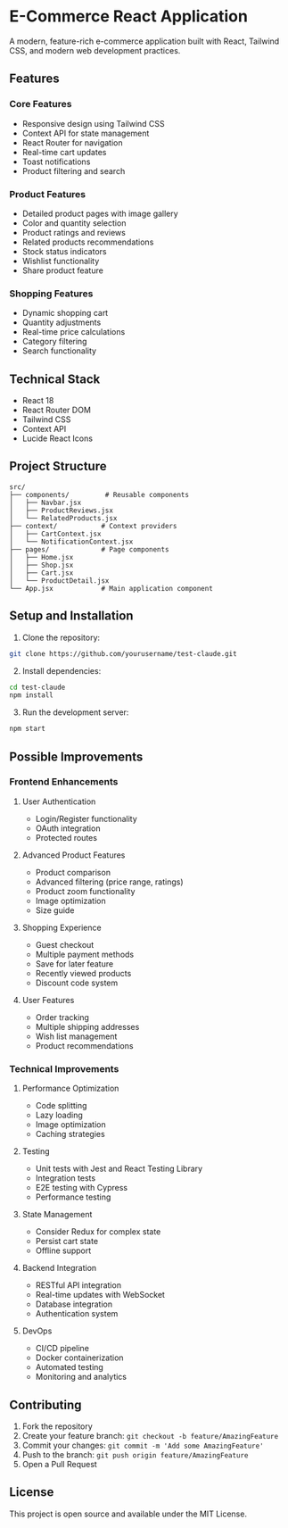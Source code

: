 # E-Commerce React Application

A modern, feature-rich e-commerce application built with React, Tailwind CSS, and modern web development practices.

## Features

### Core Features
- Responsive design using Tailwind CSS
- Context API for state management
- React Router for navigation
- Real-time cart updates
- Toast notifications
- Product filtering and search

### Product Features
- Detailed product pages with image gallery
- Color and quantity selection
- Product ratings and reviews
- Related products recommendations
- Stock status indicators
- Wishlist functionality
- Share product feature

### Shopping Features
- Dynamic shopping cart
- Quantity adjustments
- Real-time price calculations
- Category filtering
- Search functionality

## Technical Stack

- React 18
- React Router DOM
- Tailwind CSS
- Context API
- Lucide React Icons

## Project Structure
```
src/
├── components/         # Reusable components
│   ├── Navbar.jsx
│   ├── ProductReviews.jsx
│   └── RelatedProducts.jsx
├── context/           # Context providers
│   ├── CartContext.jsx
│   └── NotificationContext.jsx
├── pages/             # Page components
│   ├── Home.jsx
│   ├── Shop.jsx
│   ├── Cart.jsx
│   └── ProductDetail.jsx
└── App.jsx            # Main application component
```

## Setup and Installation

1. Clone the repository:
```bash
git clone https://github.com/yourusername/test-claude.git
```

2. Install dependencies:
```bash
cd test-claude
npm install
```

3. Run the development server:
```bash
npm start
```

## Possible Improvements

### Frontend Enhancements
1. User Authentication
   - Login/Register functionality
   - OAuth integration
   - Protected routes

2. Advanced Product Features
   - Product comparison
   - Advanced filtering (price range, ratings)
   - Product zoom functionality
   - Image optimization
   - Size guide

3. Shopping Experience
   - Guest checkout
   - Multiple payment methods
   - Save for later feature
   - Recently viewed products
   - Discount code system

4. User Features
   - Order tracking
   - Multiple shipping addresses
   - Wish list management
   - Product recommendations

### Technical Improvements
1. Performance Optimization
   - Code splitting
   - Lazy loading
   - Image optimization
   - Caching strategies

2. Testing
   - Unit tests with Jest and React Testing Library
   - Integration tests
   - E2E testing with Cypress
   - Performance testing

3. State Management
   - Consider Redux for complex state
   - Persist cart state
   - Offline support

4. Backend Integration
   - RESTful API integration
   - Real-time updates with WebSocket
   - Database integration
   - Authentication system

5. DevOps
   - CI/CD pipeline
   - Docker containerization
   - Automated testing
   - Monitoring and analytics

## Contributing

1. Fork the repository
2. Create your feature branch: `git checkout -b feature/AmazingFeature`
3. Commit your changes: `git commit -m 'Add some AmazingFeature'`
4. Push to the branch: `git push origin feature/AmazingFeature`
5. Open a Pull Request

## License

This project is open source and available under the MIT License.
